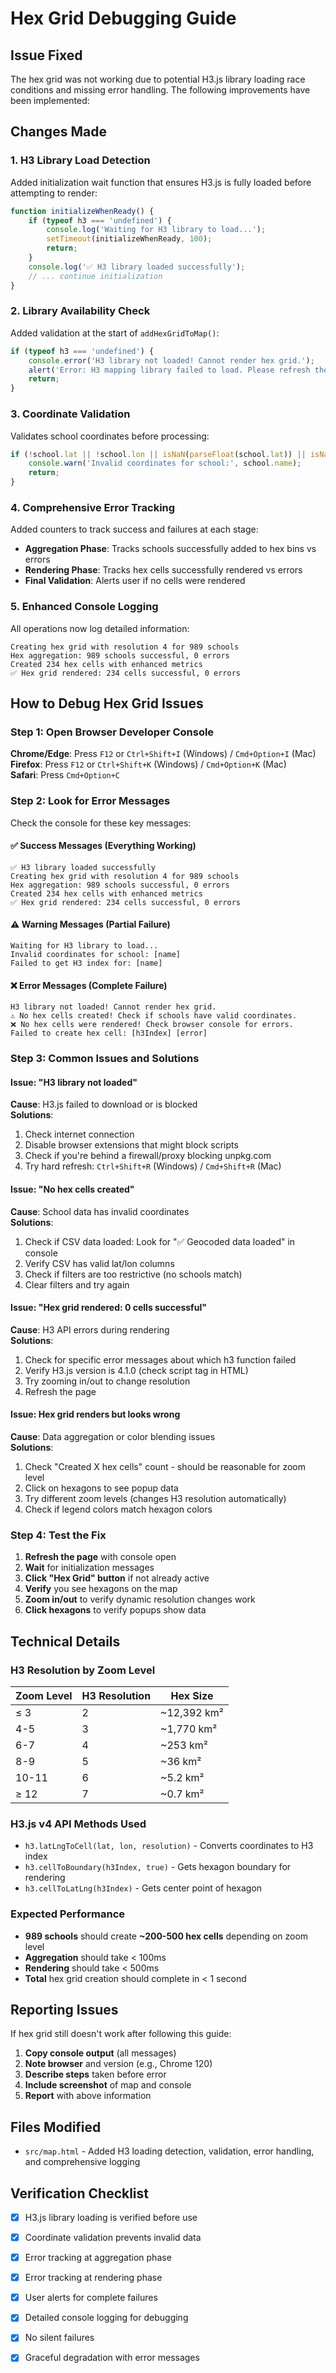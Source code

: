 # Hex Grid Debugging Guide

## Issue Fixed

The hex grid was not working due to potential H3.js library loading race conditions and missing error handling. The following improvements have been implemented:

## Changes Made

### 1. H3 Library Load Detection
Added initialization wait function that ensures H3.js is fully loaded before attempting to render:

```javascript
function initializeWhenReady() {
    if (typeof h3 === 'undefined') {
        console.log('Waiting for H3 library to load...');
        setTimeout(initializeWhenReady, 100);
        return;
    }
    console.log('✅ H3 library loaded successfully');
    // ... continue initialization
}
```

### 2. Library Availability Check
Added validation at the start of `addHexGridToMap()`:

```javascript
if (typeof h3 === 'undefined') {
    console.error('H3 library not loaded! Cannot render hex grid.');
    alert('Error: H3 mapping library failed to load. Please refresh the page.');
    return;
}
```

### 3. Coordinate Validation
Validates school coordinates before processing:

```javascript
if (!school.lat || !school.lon || isNaN(parseFloat(school.lat)) || isNaN(parseFloat(school.lon))) {
    console.warn('Invalid coordinates for school:', school.name);
    return;
}
```

### 4. Comprehensive Error Tracking
Added counters to track success and failures at each stage:

- **Aggregation Phase**: Tracks schools successfully added to hex bins vs errors
- **Rendering Phase**: Tracks hex cells successfully rendered vs errors
- **Final Validation**: Alerts user if no cells were rendered

### 5. Enhanced Console Logging
All operations now log detailed information:

```
Creating hex grid with resolution 4 for 989 schools
Hex aggregation: 989 schools successful, 0 errors
Created 234 hex cells with enhanced metrics
✅ Hex grid rendered: 234 cells successful, 0 errors
```

## How to Debug Hex Grid Issues

### Step 1: Open Browser Developer Console

**Chrome/Edge**: Press `F12` or `Ctrl+Shift+I` (Windows) / `Cmd+Option+I` (Mac)
**Firefox**: Press `F12` or `Ctrl+Shift+K` (Windows) / `Cmd+Option+K` (Mac)  
**Safari**: Press `Cmd+Option+C`

### Step 2: Look for Error Messages

Check the console for these key messages:

#### ✅ **Success Messages** (Everything Working)
```
✅ H3 library loaded successfully
Creating hex grid with resolution 4 for 989 schools
Hex aggregation: 989 schools successful, 0 errors
Created 234 hex cells with enhanced metrics
✅ Hex grid rendered: 234 cells successful, 0 errors
```

#### ⚠️ **Warning Messages** (Partial Failure)
```
Waiting for H3 library to load...
Invalid coordinates for school: [name]
Failed to get H3 index for: [name]
```

#### ❌ **Error Messages** (Complete Failure)
```
H3 library not loaded! Cannot render hex grid.
⚠️ No hex cells created! Check if schools have valid coordinates.
❌ No hex cells were rendered! Check browser console for errors.
Failed to create hex cell: [h3Index] [error]
```

### Step 3: Common Issues and Solutions

#### Issue: "H3 library not loaded"
**Cause**: H3.js failed to download or is blocked  
**Solutions**:
1. Check internet connection
2. Disable browser extensions that might block scripts
3. Check if you're behind a firewall/proxy blocking unpkg.com
4. Try hard refresh: `Ctrl+Shift+R` (Windows) / `Cmd+Shift+R` (Mac)

#### Issue: "No hex cells created"
**Cause**: School data has invalid coordinates  
**Solutions**:
1. Check if CSV data loaded: Look for "✅ Geocoded data loaded" in console
2. Verify CSV has valid lat/lon columns
3. Check if filters are too restrictive (no schools match)
4. Clear filters and try again

#### Issue: "Hex grid rendered: 0 cells successful"
**Cause**: H3 API errors during rendering  
**Solutions**:
1. Check for specific error messages about which h3 function failed
2. Verify H3.js version is 4.1.0 (check script tag in HTML)
3. Try zooming in/out to change resolution
4. Refresh the page

#### Issue: Hex grid renders but looks wrong
**Cause**: Data aggregation or color blending issues  
**Solutions**:
1. Check "Created X hex cells" count - should be reasonable for zoom level
2. Click on hexagons to see popup data
3. Try different zoom levels (changes H3 resolution automatically)
4. Check if legend colors match hexagon colors

### Step 4: Test the Fix

1. **Refresh the page** with console open
2. **Wait** for initialization messages
3. **Click "Hex Grid" button** if not already active
4. **Verify** you see hexagons on the map
5. **Zoom in/out** to verify dynamic resolution changes work
6. **Click hexagons** to verify popups show data

## Technical Details

### H3 Resolution by Zoom Level

| Zoom Level | H3 Resolution | Hex Size |
|------------|---------------|----------|
| ≤ 3 | 2 | ~12,392 km² |
| 4-5 | 3 | ~1,770 km² |
| 6-7 | 4 | ~253 km² |
| 8-9 | 5 | ~36 km² |
| 10-11 | 6 | ~5.2 km² |
| ≥ 12 | 7 | ~0.7 km² |

### H3.js v4 API Methods Used

- `h3.latLngToCell(lat, lon, resolution)` - Converts coordinates to H3 index
- `h3.cellToBoundary(h3Index, true)` - Gets hexagon boundary for rendering
- `h3.cellToLatLng(h3Index)` - Gets center point of hexagon

### Expected Performance

- **989 schools** should create **~200-500 hex cells** depending on zoom level
- **Aggregation** should take < 100ms
- **Rendering** should take < 500ms
- **Total** hex grid creation should complete in < 1 second

## Reporting Issues

If hex grid still doesn't work after following this guide:

1. **Copy console output** (all messages)
2. **Note browser** and version (e.g., Chrome 120)
3. **Describe steps** taken before error
4. **Include screenshot** of map and console
5. **Report** with above information

## Files Modified

- `src/map.html` - Added H3 loading detection, validation, error handling, and comprehensive logging

## Verification Checklist

- [x] H3.js library loading is verified before use
- [x] Coordinate validation prevents invalid data
- [x] Error tracking at aggregation phase
- [x] Error tracking at rendering phase
- [x] User alerts for complete failures
- [x] Detailed console logging for debugging
- [x] No silent failures
- [x] Graceful degradation with error messages

